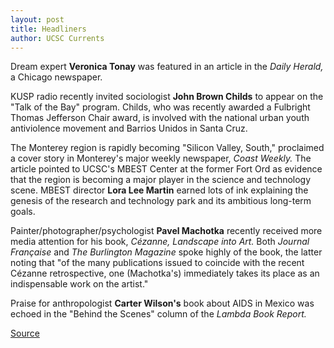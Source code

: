```yaml
---
layout: post
title: Headliners
author: UCSC Currents
---
```


Dream expert **Veronica Tonay** was featured in an article in the _Daily Herald,_ a Chicago newspaper.

KUSP radio recently invited sociologist **John Brown Childs** to appear on the "Talk of the Bay" program. Childs, who was recently awarded a Fulbright Thomas Jefferson Chair award, is involved with the national urban youth antiviolence movement and Barrios Unidos in Santa Cruz.

The Monterey region is rapidly becoming "Silicon Valley, South," proclaimed a cover story in Monterey's major weekly newspaper, _Coast Weekly._ The article pointed to UCSC's MBEST Center at the former Fort Ord as evidence that the region is becoming a major player in the science and technology scene. MBEST director **Lora Lee Martin** earned lots of ink explaining the genesis of the research and technology park and its ambitious long-term goals.

Painter/photographer/psychologist **Pavel Machotka** recently received more media attention for his book, _Cézanne, Landscape into Art._ Both _Journal Française_ and _The Burlington Magazine_ spoke highly of the book, the latter noting that "of the many publications issued to coincide with the recent Cézanne retrospective, one (Machotka's) immediately takes its place as an indispensable work on the artist."

Praise for anthropologist **Carter Wilson's** book about AIDS in Mexico was echoed in the "Behind the Scenes" column of the _Lambda Book Report._

[Source](http://www1.ucsc.edu/oncampus/currents/97-03-10/headliners.htm "Permalink to Headliners: 03-10-97")
